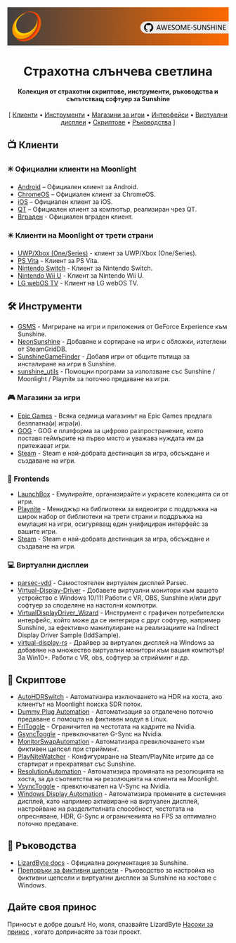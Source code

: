<!--lint disable awesome-heading awesome-toc double-link-->

<div align="center">
  <img src="/assets/banner.png" />
  <h1 align="center">Страхотна слънчева светлина</h1>
  <h4 align="center">Колекция от страхотни скриптове, инструменти, ръководства и съпътстващ софтуер за Sunshine</h4>
</div>

<div align="center">
[
  <a href="#-clients">Клиенти</a> •
  <a href="#%EF%B8%8F-tools">Инструменти</a> •
  <a href="#-game-stores">Магазини за игри</a> •
  <a href="#-frontends">Интерфейси</a> •
  <a href="#-virtual-displays">Виртуални дисплеи</a> •
  <a href="#-scripts">Скриптове</a> •
  <a href="#-guides">Ръководства</a>
]
</div>

## 📺 Клиенти

### ✳️ Официални клиенти на Moonlight

- [Android](https://github.com/moonlight-stream/moonlight-android) – Официален клиент за Android.
- [ChromeOS](https://github.com/moonlight-stream/moonlight-chrome) – Официален клиент за ChromeOS.
- [iOS](https://github.com/moonlight-stream/moonlight-ios) – Официален клиент за iOS.
- [QT](https://github.com/moonlight-stream/moonlight-qt) – Официален клиент за компютър, реализиран чрез QT.
- [Вграден](https://github.com/moonlight-stream/moonlight-embedded) - Официален вграден клиент.

### ✴️ Клиенти на Moonlight от трети страни

- [UWP/Xbox (One/Series)](https://github.com/TheElixZammuto/moonlight-xbox) - клиент за UWP/Xbox (One/Series).
- [PS Vita](https://github.com/xyzz/vita-moonlight) - Клиент за PS Vita.
- [Nintendo Switch](https://github.com/XITRIX/Moonlight-Switch) - Клиент за Nintendo Switch.
- [Nintendo Wii U](https://github.com/GaryOderNichts/moonlight-wiiu) - Клиент за Nintendo Wii U.
- [LG webOS TV](https://github.com/mariotaku/moonlight-tv) - Клиент на LG webOS TV.

## 🛠️ Инструменти

- [GSMS](https://github.com/LizardByte/GSMS) - Мигриране на игри и приложения от GeForce Experience към Sunshine.
- [NeonSunshine](https://github.com/NeonLightning/NeonSunshine) - Добавяне и сортиране на игри с обложки, изтеглени от SteamGridDB.
- [SunshineGameFinder](https://github.com/JMTK/SunshineGameFinder) - Добавя игри от общите пътища за инсталиране на игри в Sunshine.
- [sunshine_utils](https://github.com/designer-living/sunshine_utils) - Помощни програми за използване със Sunshine / Moonlight / Playnite за поточно предаване на игри.

### 🎮 Магазини за игри

- [Epic Games](https://www.epicgames.com) - Всяка седмица магазинът на Epic Games предлага безплатна(и) игра(и).
- [GOG](https://www.gog.com) - GOG е платформа за цифрово разпространение, която поставя геймърите на първо място и уважава нуждата им да притежават игри.
- [Steam](https://store.steampowered.com) - Steam е най-добрата дестинация за игра, обсъждане и създаване на игри.

### 💠 Frontends

- [LaunchBox](https://www.launchbox-app.com/) - Емулирайте, организирайте и украсете колекцията си от игри.
- [Playnite](https://github.com/JosefNemec/Playnite) - Мениджър на библиотеки за видеоигри с поддръжка на широк набор от библиотеки на трети страни и поддръжка на емулация на игри, осигуряващ един унифициран интерфейс за вашите игри.
- [Steam](https://store.steampowered.com) - Steam е най-добрата дестинация за игра, обсъждане и създаване на игри.

### 💻 Виртуални дисплеи

- [parsec-vdd](https://github.com/nomi-san/parsec-vdd) - Самостоятелен виртуален дисплей Parsec.
- [Virtual-Display-Driver](https://github.com/itsmikethetech/Virtual-Display-Driver) - Добавете виртуални монитори към вашето устройство с Windows 10/11! Работи с VR, OBS, Sunshine и/или друг софтуер за споделяне на настолни компютри.
- [VirtualDisplayDriver_Wizard](https://github.com/sofmeright/VirtualDisplayDriver_Wizard) - Инструмент с графичен потребителски интерфейс, който може да се интегрира с друг софтуер, например Sunshine, за ефективно манипулиране на реализациите на Indirect Display Driver Sample (IddSample).
- [virtual-display-rs](https://github.com/MolotovCherry/virtual-display-rs) - Драйвер за виртуален дисплей на Windows за добавяне на множество виртуални монитори към вашия компютър! За Win10+. Работи с VR, obs, софтуер за стрийминг и др.

## 📜 Скриптове

- [AutoHDRSwitch](https://github.com/Nonary/AutoHDRSwitch) - Автоматизира изключването на HDR на хоста, ако клиентът на Moonlight поиска SDR поток.
- [Dummy Plug Automation](https://github.com/XenHat/dummy-plug-automation) - Автоматизация за отдалечено поточно предаване с помощта на фиктивен модул в Linux.
- [FrlToggle](https://github.com/FrogTheFrog/frl-toggle) - Ограничител на честотата на кадрите на Nvidia.
- [GsyncToggle](https://github.com/FrogTheFrog/gsync-toggle) - превключвател G-Sync на Nvidia.
- [MonitorSwapAutomation](https://github.com/Nonary/MonitorSwapAutomation) - Автоматизира превключването към фиктивен щепсел при стрийминг.
- [PlayNiteWatcher](https://github.com/Nonary/PlayNiteWatcher) - Конфигуриране на Steam/PlayNite игрите да се стартират и прекратяват със Sunshine.
- [ResolutionAutomation](https://github.com/Nonary/ResolutionAutomation) - Автоматизира промяната на резолюцията на хоста, за да съответства на резолюцията на клиента на Moonlight.
- [VsyncToggle](https://github.com/xanderfrangos/vsync-toggle) - превключвател на V-Sync на Nvidia.
- [Windows Display Automation](https://github.com/fehbari/sunshine-scripts) - Автоматизира промените в системния дисплей, като например активиране на виртуален дисплей, настройване на разделителната способност, честотата на опресняване, HDR, G-Sync и ограниченията на FPS за оптимално поточно предаване.

## 📓 Ръководства

- [LizardByte docs](https://docs.lizardbyte.dev/projects/sunshine) - Официална документация за Sunshine.
- [Препоръки за фиктивни щепсели](https://github.com/Nonary/documentation/wiki/DummyPlugs) - Ръководство за настройка на фиктивни щепсели и виртуални дисплеи за Sunshine на хостове с Windows.

## Дайте своя принос

Приносът е добре дошъл! Но, моля, спазвайте LizardByte
[Насоки за принос](https://docs.lizardbyte.dev/en/latest/developers/contributing.html)
, когато допринасяте за този проект.
